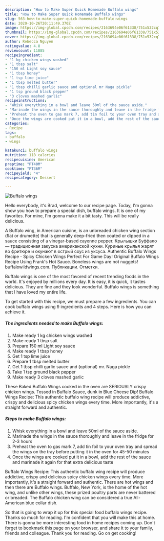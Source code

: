 ```yaml
---
description: "How to Make Super Quick Homemade Buffalo wings"
title: "How to Make Super Quick Homemade Buffalo wings"
slug: 563-how-to-make-super-quick-homemade-buffalo-wings
date: 2020-10-26T20:11:49.370Z
image: https://img-global.cpcdn.com/recipes/2163694e06f61338/751x532cq70/buffalo-wings-recipe-main-photo.jpg
thumbnail: https://img-global.cpcdn.com/recipes/2163694e06f61338/751x532cq70/buffalo-wings-recipe-main-photo.jpg
cover: https://img-global.cpcdn.com/recipes/2163694e06f61338/751x532cq70/buffalo-wings-recipe-main-photo.jpg
author: Rebecca Nguyen
ratingvalue: 4.8
reviewcount: 11885
recipeingredient:
- "1 kg chicken wings washed"
- "1 tbsp salt"
- "150 ml Light soy sauce"
- "1 tbsp honey"
- "1 tsp lime juice"
- "1 tbsp melted butter"
- "1 tbsp chilli garlic sauce and optional mr Naga pickle"
- "1 tsp ground black pepper"
- "3 cloves mashed garlic"
recipeinstructions:
- "Whisk everything in a bowl and leave 50ml of the sauce aside."
- "Marinade the wings in the sauce thoroughly and leave in the fridge for 2-3 hours"
- "Preheat the oven to gas mark 7, add tin foil to your oven tray and spread the wings on the tray before putting it in the oven for 45-50 minutes"
- "Once the wings are cooked put it in a bowl, add the rest of the sauce and marinade it again for that extra delicious taste"
categories:
- Recipe
tags:
- buffalo
- wings

katakunci: buffalo wings 
nutrition: 118 calories
recipecuisine: American
preptime: "PT40M"
cooktime: "PT36M"
recipeyield: "4"
recipecategory: Dessert

---
```



![Buffalo wings](https://img-global.cpcdn.com/recipes/2163694e06f61338/751x532cq70/buffalo-wings-recipe-main-photo.jpg)

Hello everybody, it's Brad, welcome to our recipe page. Today, I'm gonna show you how to prepare a special dish, buffalo wings. It is one of my favorites. For mine, I'm gonna make it a bit tasty. This will be really delicious.

A Buffalo wing, in American cuisine, is an unbreaded chicken wing section (flat or drumette) that is generally deep-fried then coated or dipped in a sauce consisting of a vinegar-based cayenne pepper. Крылышки Буффало — традиционная закуска американской кухни. Куриные крылья жарят во фритюре и окунают в острый соус из уксуса. Authentic Buffalo Wings Recipe - Spicy Chicken Wings Perfect For Game Day! Original Buffalo Wings Recipe Using Frank&#39;s Hot Sauce. Boneless wings are not nuggets! buffalowildwings.com. Публикации. Отметки.

Buffalo wings is one of the most favored of recent trending foods in the world. It's enjoyed by millions every day. It is easy, it is quick, it tastes delicious. They are fine and they look wonderful. Buffalo wings is something that I have loved my entire life.


To get started with this recipe, we must prepare a few ingredients. You can cook buffalo wings using 9 ingredients and 4 steps. Here is how you can achieve it.

<!--inarticleads1-->

##### The ingredients needed to make Buffalo wings:

1. Make ready 1 kg chicken wings washed
1. Make ready 1 tbsp salt
1. Prepare 150 ml Light soy sauce
1. Make ready 1 tbsp honey
1. Get 1 tsp lime juice
1. Prepare 1 tbsp melted butter
1. Get 1 tbsp chilli garlic sauce and (optional) mr. Naga pickle
1. Take 1 tsp ground black pepper
1. Make ready 3 cloves mashed garlic


These Baked Buffalo Wings cooked in the oven are SERIOUSLY crispy chicken wings. Tossed in Buffalo Sauce, dunk in Blue Cheese Dip! Buffalo Wings Recipe: This authentic buffalo wing recipe will produce addictive, crispy and delicious spicy chicken wings every time. More importantly, it&#39;s a straight forward and authentic. 

<!--inarticleads2-->

##### Steps to make Buffalo wings:

1. Whisk everything in a bowl and leave 50ml of the sauce aside.
1. Marinade the wings in the sauce thoroughly and leave in the fridge for 2-3 hours
1. Preheat the oven to gas mark 7, add tin foil to your oven tray and spread the wings on the tray before putting it in the oven for 45-50 minutes
1. Once the wings are cooked put it in a bowl, add the rest of the sauce and marinade it again for that extra delicious taste


Buffalo Wings Recipe: This authentic buffalo wing recipe will produce addictive, crispy and delicious spicy chicken wings every time. More importantly, it&#39;s a straight forward and authentic. There are hot wings and then there are Buffalo wings. Buffalo, New York, is the home of the hot wing, and unlike other wings, these prized poultry parts are never battered or breaded. The Buffalo chicken wing can be considered a true All-American blue collar dish. 

So that is going to wrap it up for this special food buffalo wings recipe. Thanks so much for reading. I'm confident that you will make this at home. There is gonna be more interesting food in home recipes coming up. Don't forget to bookmark this page on your browser, and share it to your family, friends and colleague. Thank you for reading. Go on get cooking!
